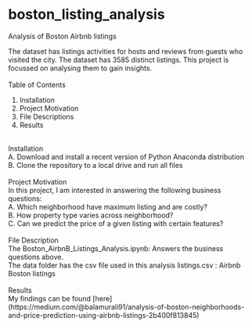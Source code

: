 # boston_listing_analysis
Analysis of Boston Airbnb listings

The dataset has listings activities for hosts and reviews from guests who visited the city. The dataset has 3585 distinct listings. This project is focussed on analysing them to gain insights. 
<br><br>
Table of Contents
1.	Installation
2.	Project Motivation
3.	File Descriptions
4.	Results
<br>
Installation <br>
    A. Download and install a recent version of Python Anaconda distribution 
<br>
    B. Clone the repository to a local drive and run all files
<br>
<br>
Project Motivation <br>
In this project, I am interested in answering the following business questions: <br>
    A. Which neighborhood have maximum listing and are costly? <br>
    B. How property type varies across neighborhood? <br>
    C. Can we predict the price of a given listing with certain features? <br> <br>
File Description <br>
    The Boston_AirbnB_Listings_Analysis.ipynb: Answers the business questions above. <br>
    The data folder has the csv file used in this analysis listings.csv : Airbnb Boston listings <br><br>
Results <br>
    My findings can be found [here](https://medium.com/@balamurali91/analysis-of-boston-neighborhoods-and-price-prediction-using-airbnb-listings-2b400f813845)
